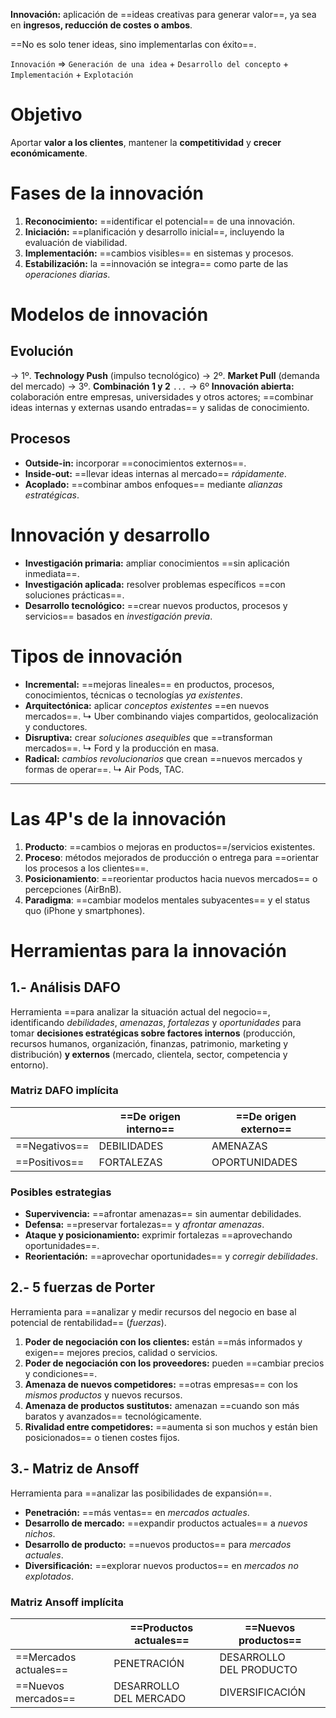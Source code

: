 **Innovación:** aplicación de ==ideas creativas para generar valor==, ya sea en **ingresos, reducción de costes o ambos**.

==No es solo tener ideas, sino implementarlas con éxito==.

`Innovación` => `Generación de una idea` + `Desarrollo del concepto` + `Implementación` + `Explotación`

# Objetivo
Aportar **valor a los clientes**, mantener la **competitividad** y **crecer económicamente**.

# Fases de la innovación
1.  **Reconocimiento:** ==identificar el potencial== de una innovación.
2.  **Iniciación:** ==planificación y desarrollo inicial==, incluyendo la evaluación de viabilidad.
3.  **Implementación:** ==cambios visibles== en sistemas y procesos.
4.  **Estabilización:** la ==innovación se integra== como parte de las *operaciones diarias*.

# Modelos de innovación
## Evolución
→ 1º. **Technology Push** (impulso tecnológico) 
→ 2º. **Market Pull** (demanda del mercado) 
→ 3º. **Combinación 1 y 2** 
`...`
→ 6º **Innovación abierta:** colaboración entre empresas, universidades y otros actores; ==combinar ideas internas y externas usando entradas== y salidas de conocimiento.

## Procesos
*   **Outside-in:** incorporar ==conocimientos externos==.
*   **Inside-out:** ==llevar ideas internas al mercado== *rápidamente*.
*   **Acoplado:** ==combinar ambos enfoques== mediante *alianzas estratégicas*.

# Innovación y desarrollo
*   **Investigación primaria:** ampliar conocimientos ==sin aplicación inmediata==.
*   **Investigación aplicada:** resolver problemas específicos ==con soluciones prácticas==.
* **Desarrollo tecnológico:** ==crear nuevos productos, procesos y servicios== basados en *investigación previa*.

# Tipos de innovación
* **Incremental:** ==mejoras lineales== en productos, procesos, conocimientos, técnicas o tecnologías *ya existentes*.
* **Arquitectónica:** aplicar *conceptos existentes* ==en nuevos mercados==.
	↳ Uber combinando viajes compartidos, geolocalización y conductores.
* **Disruptiva:** crear *soluciones asequibles* que ==transforman mercados==.
	↳ Ford y la producción en masa.
* **Radical:** *cambios revolucionarios* que crean ==nuevos mercados y formas de operar==.
	↳ Air Pods, TAC.

---

# Las 4P's de la innovación
1. **Producto**: ==cambios o mejoras en productos==/servicios existentes.
2. **Proceso**: métodos mejorados de producción o entrega para ==orientar los procesos a los clientes==.
3. **Posicionamiento**: ==reorientar productos hacia nuevos mercados== o percepciones (AirBnB).
4. **Paradigma**: ==cambiar modelos mentales subyacentes== y el status quo (iPhone y smartphones).

# Herramientas para la innovación
## 1.- Análisis DAFO
Herramienta ==para analizar la situación actual del negocio==, identificando *debilidades*, *amenazas*, *fortalezas* y *oportunidades* para tomar **decisiones estratégicas sobre factores internos** (producción, recursos humanos, organización, finanzas, patrimonio, marketing y distribución) **y externos** (mercado, clientela, sector, competencia y entorno).

### Matriz DAFO implícita

|               | ==De origen interno== | ==De origen externo== |
| ------------- | --------------------- | --------------------- |
| ==Negativos== | DEBILIDADES           | AMENAZAS              |
| ==Positivos== | FORTALEZAS            | OPORTUNIDADES         |

### Posibles estrategias
- **Supervivencia:** ==afrontar amenazas== sin aumentar debilidades.
- **Defensa:** ==preservar fortalezas== y *afrontar amenazas*.
- **Ataque y posicionamiento:** exprimir fortalezas ==aprovechando oportunidades==.
- **Reorientación:** ==aprovechar oportunidades== y *corregir debilidades*.

## 2.- 5 fuerzas de Porter
Herramienta para ==analizar y medir recursos del negocio en base al potencial de rentabilidad== (*fuerzas*).
1. **Poder de negociación con los clientes:** están ==más informados y exigen== mejores precios, calidad o servicios.
2. **Poder de negociación con los proveedores:** pueden ==cambiar precios y condiciones==.
3. **Amenaza de nuevos competidores:** ==otras empresas== con los *mismos productos* y nuevos recursos.
4. **Amenaza de productos sustitutos:** amenazan ==cuando son más baratos y avanzados== tecnológicamente.
5. **Rivalidad entre competidores:** ==aumenta si son muchos y están bien posicionados== o tienen costes fijos.

## 3.- Matriz de Ansoff
Herramienta para ==analizar las posibilidades de expansión==.
- **Penetración:** ==más ventas== en *mercados actuales*.
- **Desarrollo de mercado:** ==expandir productos actuales== a *nuevos nichos*.
- **Desarrollo de producto:** ==nuevos productos== para *mercados actuales*.
- **Diversificación:** ==explorar nuevos productos== en *mercados no explotados*.

### Matriz Ansoff implícita

|                       | ==Productos actuales==    | ==Nuevos productos==       |
| --------------------- | ------------------------- | -------------------------- |
| ==Mercados actuales== | PENETRACIÓN               | DESARROLLO<br>DEL PRODUCTO |
| ==Nuevos mercados==   | DESARROLLO<br>DEL MERCADO | DIVERSIFICACIÓN            |

